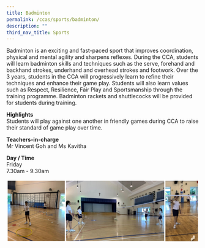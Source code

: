 ```yaml
---
title: Badminton
permalink: /ccas/sports/badminton/
description: ""
third_nav_title: Sports
---
```

<p>Badminton is an exciting and fast-paced sport that improves coordination, physical and mental agility and sharpens reflexes. During the CCA, students will learn badminton skills and techniques such as the serve, forehand and backhand strokes, underhand and overhead strokes and footwork. Over the 3 years, students in the CCA will progressively learn to refine their techniques and enhance their game play. Students will also learn values such as Respect, Resilience, Fair Play and Sportsmanship through the training programme. Badminton rackets and shuttlecocks will be provided for students during training.&nbsp;</p>
<p><strong>Highlights<br /></strong>Students will play against one another in friendly games during CCA to raise their standard of game play over time.</p>
<p><strong>Teachers-in-charge<br /></strong>Mr Vincent Goh and Ms Kavitha</p>
<p><strong>Day / Time<br /></strong>Friday<br />7.30am - 9.30am&nbsp;</p>
<img src="/images/badmin.png">